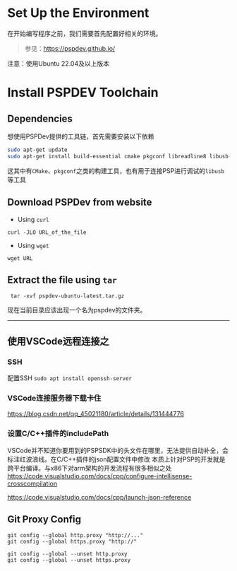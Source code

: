 # Set Up the Environment

在开始编写程序之前，我们需要首先配置好相关的环境。

> 参见：https://pspdev.github.io/

注意：使用Ubuntu 22.04及以上版本

# Install PSPDEV Toolchain

## Dependencies
想使用PSPDev提供的工具链，首先需要安装以下依赖
```bash
sudo apt-get update
sudo apt-get install build-essential cmake pkgconf libreadline8 libusb-0.1 libgpgme11 libarchive-tools fakeroot
```
这其中有`CMake`、`pkgconf`之类的构建工具，也有用于连接PSP进行调试的`libusb`等工具

## Download PSPDev from website

+ Using `curl`
```shell
curl -JLO URL_of_the_file
```

+ Using `wget`
```shell
wget URL
```

## Extract the file using `tar`
` tar -xvf pspdev-ubuntu-latest.tar.gz`

现在当前目录应该出现一个名为pspdev的文件夹。

------

## 使用VSCode远程连接之

### SSH
配置SSH
`sudo apt install openssh-server`
### VSCode连接服务器下载卡住
https://blog.csdn.net/qq_45021180/article/details/131444776
### 设置C/C++插件的includePath
VSCode并不知道你要用到的PSPSDK中的头文件在哪里，无法提供自动补全，会标注红波浪线。在C/C++插件的json配置文件中修改
本质上针对PSP的开发就是跨平台编译。与x86下对arm架构的开发流程有很多相似之处
https://code.visualstudio.com/docs/cpp/configure-intellisense-crosscompilation


https://code.visualstudio.com/docs/cpp/launch-json-reference


## Git Proxy Config

```
git config --global http.proxy "http://..."
git config --global https.proxy "http://"
```

```
git config --global --unset http.proxy
git config --global --unset https.proxy
```
